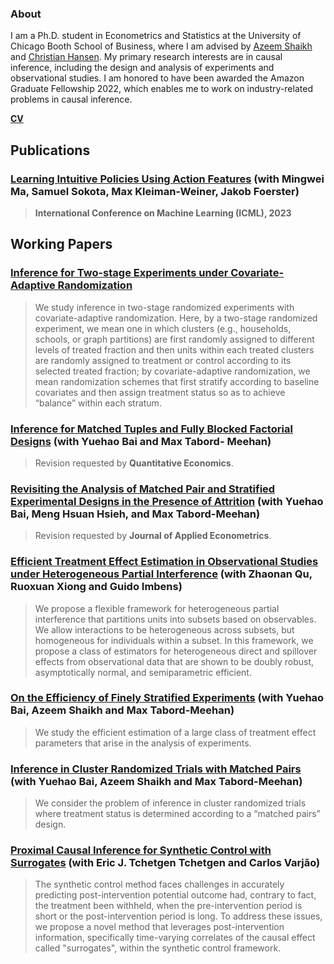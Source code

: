 ### About

I am a Ph.D. student in Econometrics and Statistics at the University of Chicago Booth School of Business, where I am advised by [Azeem Shaikh](https://home.uchicago.edu/~amshaikh/) and [Christian Hansen](https://voices.uchicago.edu/christianhansen/). My primary research interests are in causal inference, including the design and analysis of experiments and observational studies. I am honored to have been awarded the Amazon Graduate Fellowship 2022, which enables me to work on industry-related problems in causal inference.

[**CV**](https://ljz0.github.io/CV.pdf)

## Publications

### [Learning Intuitive Policies Using Action Features](https://arxiv.org/pdf/2201.12658.pdf) (with Mingwei Ma, Samuel Sokota, Max Kleiman-Weiner, Jakob Foerster)

> **International Conference on Machine Learning (ICML), 2023**

## Working Papers

### [Inference for Two-stage Experiments under Covariate-Adaptive Randomization](https://arxiv.org/pdf/2301.09016.pdf)

> We study inference in two-stage randomized experiments with covariate-adaptive randomization. Here, by a two-stage randomized experiment, we mean one in which clusters (e.g., households, schools, or graph partitions) are first randomly assigned to different levels of treated fraction and then units within each treated clusters are randomly assigned to treatment or control according to its selected treated fraction; by covariate-adaptive randomization, we mean randomization schemes that first stratify according to baseline covariates and then assign treatment status so as to achieve “balance” within each stratum.


### [Inference for Matched Tuples and Fully Blocked Factorial Designs](https://arxiv.org/pdf/2206.04157.pdf) (with Yuehao Bai and Max Tabord- Meehan)

> Revi­sion requested by **Quan­ti­ta­tive Eco­nom­ics**.

### [Revisiting the Analysis of Matched Pair and Stratified Experimental Designs in the Presence of Attrition](https://arxiv.org/pdf/2209.11840.pdf) (with Yuehao Bai, Meng Hsuan Hsieh, and Max Tabord-Meehan)

> Revi­sion requested by **Jour­nal of Applied Econo­met­rics**.

### [Efficient Treatment Effect Estimation in Observational Studies under Heterogeneous Partial Interference](https://arxiv.org/pdf/2107.12420.pdf) (with Zhaonan Qu, Ruoxuan Xiong and Guido Imbens)

> We propose a flexible framework for heterogeneous partial interference that partitions units into subsets based on observables. We allow interactions to be heterogeneous across subsets, but homogeneous for individuals within a subset. In this framework, we propose a class of estimators for heterogeneous direct and spillover effects from observational data that are shown to be doubly robust, asymptotically normal, and semiparametric efficient.

### [On the Effi­ciency of Finely Strat­i­fied Exper­i­ments](https://arxiv.org/pdf/2307.15181.pdf) (with Yuehao Bai, Azeem Shaikh and Max Tabord-Meehan)

> We study the efficient estimation of a large class of treatment effect parameters that arise in the analysis of experiments.

### [Inference in Cluster Randomized Trials with Matched Pairs](https://arxiv.org/pdf/2211.14903v1.pdf) (with Yuehao Bai, Azeem Shaikh and Max Tabord-Meehan)

> We consider the problem of inference in cluster randomized trials where treatment status is determined according to a “matched pairs” design.

### [Proximal Causal Inference for Synthetic Control with Surrogates](https://arxiv.org/pdf/2308.09527.pdf) (with Eric J. Tchetgen Tchetgen and Carlos Varjão)

> The synthetic control method faces challenges in accurately predicting post-intervention potential outcome had, contrary to fact, the treatment been withheld, when the pre-intervention period is short or the post-intervention period is long. To address these issues, we propose a novel method that leverages post-intervention information, specifically time-varying correlates of the causal effect called "surrogates", within the synthetic control framework.



